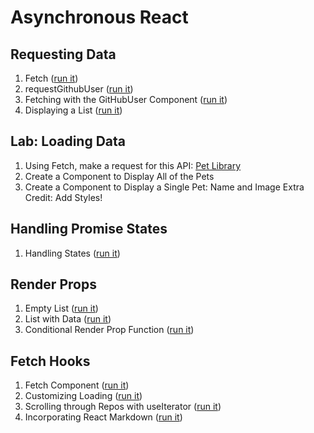 # Asynchronous React

## Requesting Data

1. Fetch ([run it](https://codesandbox.io/s/dry-sea-wmw8w?file=/src/index.js))
2. requestGithubUser ([run it](https://codesandbox.io/s/happy-hypatia-hu6e6?file=/src/index.js))
3. Fetching with the GitHubUser Component ([run it](https://codesandbox.io/s/crazy-borg-xyw0m?file=/src/App.js))
4. Displaying a List ([run it](https://codesandbox.io/s/great-knuth-iq8qu?file=/src/App.js))

## Lab: Loading Data 

1. Using Fetch, make a request for this API: [Pet Library](https://pet-library.moonhighway.com/api/pets)
2. Create a Component to Display All of the Pets
3. Create a Component to Display a Single Pet: Name and Image
Extra Credit: Add Styles!

## Handling Promise States

1. Handling States ([run it](https://codesandbox.io/s/funny-architecture-9hwg4?file=/src/App.js))

## Render Props

1. Empty List ([run it](https://codesandbox.io/s/eager-http-zgou9?file=/src/App.js))
2. List with Data ([run it](https://codesandbox.io/s/affectionate-tdd-0mucp?file=/src/App.js))
3. Conditional Render Prop Function ([run it](https://codesandbox.io/s/suspicious-sara-3dtyy?file=/src/App.js))

## Fetch Hooks

1. Fetch Component ([run it](https://codesandbox.io/s/zen-cloud-7nin3?file=/src/App.js))
2. Customizing Loading ([run it](https://codesandbox.io/s/agitated-raman-46dzb?file=/src/App.js))
3. Scrolling through Repos with useIterator ([run it](https://codesandbox.io/s/mystifying-cookies-nn1xl?file=/src/App.js))
4. Incorporating React Markdown ([run it](https://codesandbox.io/s/cocky-fog-h6xde?file=/src/App.js))
